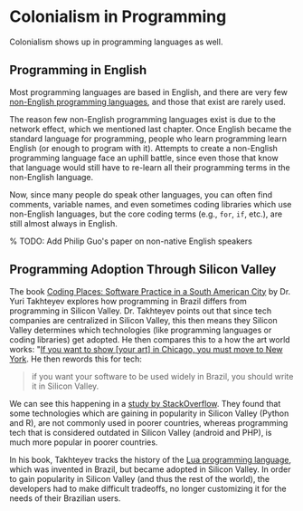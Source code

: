# Colonialism in Programming

Colonialism shows up in programming languages as well.

## Programming in English
Most programming languages are based in English, and there are very few [non-English programming languages](https://en.wikipedia.org/wiki/Non-English-based_programming_languages), and those that exist are rarely used.

The reason few non-English programming languages exist is due to the network effect, which we mentioned last chapter. Once English became the standard language for programming, people who learn programming learn English (or enough to program with it). Attempts to create a non-English programming language face an uphill battle, since even those that know that language would still have to re-learn all their programming terms in the non-English language.

Now, since many people do speak other languages, you can often find comments, variable names, and even sometimes coding libraries which use non-English languages, but the core coding terms (e.g., `for`, `if`, etc.), are still almost always in English.

% TODO: Add Philip Guo's paper on non-native English speakers


## Programming Adoption Through Silicon Valley
The book [Coding Places: Software Practice in a South American City](https://mitpress.mit.edu/books/coding-places) by Dr. Yuri Takhteyev explores how programming in Brazil differs from programming in Silicon Valley. Dr. Takhteyev points out that since tech companies are centralized in Silicon Valley, this then means they Silicon Valley determines which technologies (like programming languages or coding libraries) get adopted. He then compares this to a how the art world works: "[If you want to show [your art] in Chicago, you must move to New York](https://scholar.google.com/scholar?cluster=5649512333681274344). He then rewords this for tech:
> if you want your software to be used widely in Brazil, you should write it in Silicon Valley.

We can see this happening in a [study by StackOverflow](https://stackoverflow.blog/2017/08/29/tale-two-industries-programming-languages-differ-wealthy-developing-countries/). They found that some technologies which are gaining in popularity in Silicon Valley (Python and R), are not commonly used in poorer countries, whereas programming tech that is considered outdated in Silicon Valley (android and PHP), is much more popular in poorer countries.

In his book, Takhteyev tracks the history of the [Lua programming language](https://en.wikipedia.org/wiki/Lua_(programming_language)), which was invented in Brazil, but became adopted in Silicon Valley. In order to gain popularity in Silicon Valley (and thus the rest of the world), the developers had to make difficult tradeoffs, no longer customizing it for the needs of their Brazilian users.
